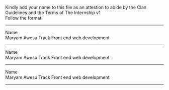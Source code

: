 Kindly add your name to this file as an attestion to abide by the Clan Guidelines and the Terms of The Internship v1
<br/> Follow the format.<br/> 
___
Name <br/> Maryam Awesu 
Track Front end web development 
___
Name <br/>Maryam Awesu 
Track Front end web development 
___
Name <br/>Maryam Awesu 
Track Front end web development 
___
